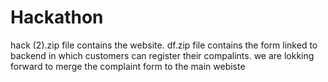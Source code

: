 # Hackathon
hack (2).zip file contains the website. df.zip file contains the form linked to backend in which customers can register their compalints.
we are lokking forward to merge the complaint form to the main webiste
